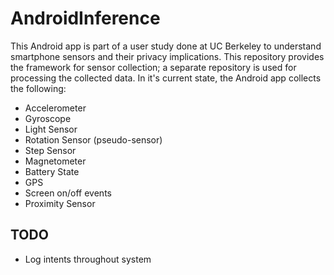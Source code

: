 # AndroidInference

This Android app is part of a user study done at UC Berkeley to understand smartphone sensors and their privacy implications.
This repository provides the framework for sensor collection; a separate repository is used for processing the collected data.
In it's current state, the Android app collects the following:

- Accelerometer
- Gyroscope
- Light Sensor
- Rotation Sensor (pseudo-sensor)
- Step Sensor
- Magnetometer
- Battery State
- GPS
- Screen on/off events
- Proximity Sensor

TODO
-----
- Log intents throughout system
